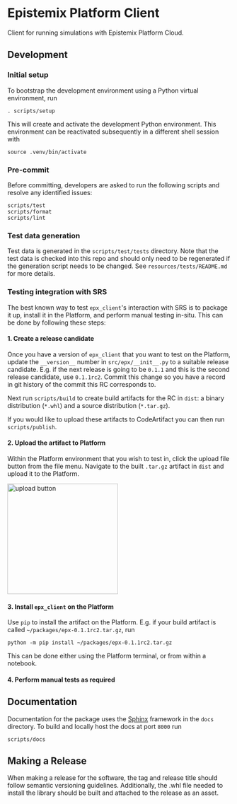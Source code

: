 # Epistemix Platform Client

Client for running simulations with Epistemix Platform Cloud.

## Development

### Initial setup

To bootstrap the development environment using a Python virtual environment,
run

```shell
. scripts/setup
```

This will create and activate the development Python environment. This
environment can be reactivated subsequently in a different shell session with

```shell
source .venv/bin/activate
```

### Pre-commit

Before committing, developers are asked to run the following scripts and resolve
any identified issues:

```shell
scripts/test
scripts/format
scripts/lint
```

### Test data generation

Test data is generated in the `scripts/test/tests` directory. Note that the
test data is checked into this repo and should only need to be regenerated
if the generation script needs to be changed. See `resources/tests/README.md`
for more details.

### Testing integration with SRS

The best known way to test `epx_client`'s interaction with SRS is to package
it up, install it in the Platform, and perform manual testing in-situ. This
can be done by following these steps:

#### 1. Create a release candidate

Once you have a version of `epx_client` that you want to test on the Platform,
update the `__version__` number in `src/epx/__init__.py` to a suitable release
candidate. E.g. if the next release is going to be `0.1.1` and this is the
second release candidate, use `0.1.1rc2`. Commit this change so you have a
record in git history of the commit this RC corresponds to.

Next run `scripts/build` to create build artifacts for the RC in `dist`: a binary
distribution (`*.whl`) and a source distribution (`*.tar.gz`).

If you would like to upload these artifacts to CodeArtifact you can then run `scripts/publish`.

#### 2. Upload the artifact to Platform

Within the Platform environment that you wish to test in, click the upload
file button from the file menu. Navigate to the built `.tar.gz` artifact in
`dist` and upload it to the Platform.

<img src="./img/upload-button.png" alt="upload button" width="250"/>

#### 3. Install `epx_client` on the Platform

Use `pip` to install the artifact on the Platform. E.g. if your build artifact
is called `~/packages/epx-0.1.1rc2.tar.gz`, run

```shell
python -m pip install ~/packages/epx-0.1.1rc2.tar.gz
```

This can be done either using the Platform terminal, or from within a notebook.

#### 4. Perform manual tests as required

## Documentation

Documentation for the package uses the [Sphinx](https://www.sphinx-doc.org)
framework in the `docs` directory. To build and locally host the docs at port
`8000` run

```shell
scripts/docs
```

## Making a Release

When making a release for the software, the tag and release title should follow
semantic versioning guidelines. Additionally, the .whl file needed to install
the library should be built and attached to the release as an asset.
